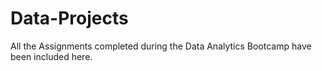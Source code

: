 # Data-Projects
All the Assignments completed during the Data Analytics Bootcamp have been included here. 
